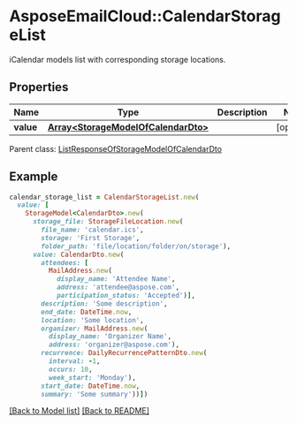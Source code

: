 # AsposeEmailCloud::CalendarStorageList

iCalendar models list with corresponding storage locations.             

## Properties
Name | Type | Description | Notes
---- | ---- | ----------- | -----
**value** |[**Array&lt;StorageModelOfCalendarDto&gt;**](StorageModelOfCalendarDto.md) |  | [optional] 

Parent class: [ListResponseOfStorageModelOfCalendarDto](ListResponseOfStorageModelOfCalendarDto.md)


## Example
```ruby
calendar_storage_list = CalendarStorageList.new(
  value: [
    StorageModel<CalendarDto>.new(
      storage_file: StorageFileLocation.new(
        file_name: 'calendar.ics',
        storage: 'First Storage',
        folder_path: 'file/location/folder/on/storage'),
      value: CalendarDto.new(
        attendees: [
          MailAddress.new(
            display_name: 'Attendee Name',
            address: 'attendee@aspose.com',
            participation_status: 'Accepted')],
        description: 'Some description',
        end_date: DateTime.now,
        location: 'Some location',
        organizer: MailAddress.new(
          display_name: 'Organizer Name',
          address: 'organizer@aspose.com'),
        recurrence: DailyRecurrencePatternDto.new(
          interval: -1,
          occurs: 10,
          week_start: 'Monday'),
        start_date: DateTime.now,
        summary: 'Some summary'))])
```


[[Back to Model list]](Models.md) [[Back to README]](README.md)
